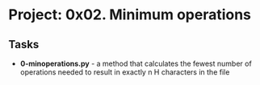 # Project: 0x02. Minimum operations

## Tasks
- **0-minoperations.py** - a method that calculates the fewest number of operations needed to result in exactly n H characters in the file
